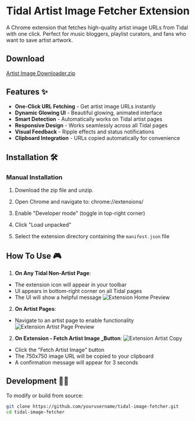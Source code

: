 # Tidal Artist Image Fetcher Extension

A Chrome extension that fetches high-quality artist image URLs from Tidal with one click. Perfect for music bloggers, playlist curators, and fans who want to save artist artwork.

## Download
[Artist Image Downloader.zip](https://github.com/user-attachments/files/19583979/Artist.Image.Downloader.zip)

## Features ✨

- **One-Click URL Fetching** - Get artist image URLs instantly
- **Dynamic Glowing UI** - Beautiful glowing, animated interface
- **Smart Detection** - Automatically works on Tidal artist pages
- **Responsive Design** - Works seamlessly across all Tidal pages
- **Visual Feedback** - Ripple effects and status notifications
- **Clipboard Integration** - URLs copied automatically for convenience

## Installation 🛠️

### Manual Installation
1. Download the zip file and unzip.
3. Open Chrome and navigate to: chrome://extensions/

4. Enable "Developer mode" (toggle in top-right corner)
5. Click "Load unpacked"
6. Select the extension directory containing the `manifest.json` file

## How To Use 🎮

1. **On Any Tidal Non-Artist Page**:
- The extension icon will appear in your toolbar
- UI appears in bottom-right corner on all Tidal pages
- The UI will show a helpful message
![Extension Home Preview](https://github.com/user-attachments/assets/2627cfbf-806f-437b-bbb5-23093a065ce7)

2. **On Artist Pages**:
- Navigate to an artist page to enable functionality
![Extension Artist Page Preview](https://github.com/user-attachments/assets/0eab4ae6-43e2-4394-a0f8-d5e0a462fd37)

2. **On Extension - Fetch Artist Image _Button**:
![Extension Artist Copy](https://github.com/user-attachments/assets/ba1090f6-bdf1-4f63-a868-8edf3e7505ab)
- Click the "Fetch Artist Image" button
- The 750x750 image URL will be copied to your clipboard
- A confirmation message will appear for 3 seconds

## Development 🧑‍💻

To modify or build from source:

```bash
git clone https://github.com/yourusername/tidal-image-fetcher.git
cd tidal-image-fetcher
